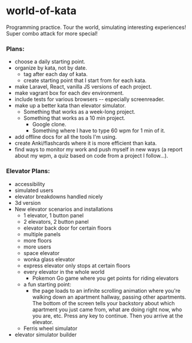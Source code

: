 # world-of-kata
Programming practice. Tour the world, simulating interesting experiences! Super combo attack for more special!

### Plans:
 - choose a daily starting point.
 - organize by kata, not by date.
   - tag after each day of kata.
   - create starting point that I start from for each kata.
 - make Laravel, React, vanilla JS versions of each project.
 - make vagrant box for each dev environment.
 - include tests for various browsers -- especially screenreader.
 - make up a better kata than elevator simulator.
   - Something that works as a week-long project.
   - Something that works as a 10 min project.
      - Google clone.
      - Something where I have to type 60 wpm for 1 min of it.
 - add offline docs for all the tools I'm using.
 - create Anki/flashcards where it is more efficient than kata.
 - find ways to monitor my work and push myself in new ways (a report about my wpm, a quiz based on code from a project I follow...).

### Elevator Plans:
 - accessibility
 - simulated users
 - elevator breakdowns handled nicely
 - 3d version
 - New elevator scenarios and installations
   - 1 elevator, 1 button panel
   - 2 elevators, 2 button panel
   - elevator back door for certain floors
   - multiple panels
   - more floors
   - more users
   - space elevator
   - wonka glass elevator
   - express elevator only stops at certain floors
   - every elevator in the whole world
     - Pokemon Go game where you get points for riding elevators
   - a fun starting point:
     - the page loads to an infinite scrolling animation where you're walking down an apartment hallway, passing other apartments. The bottom of the screen tells your backstory about which apartment you just came from, what are doing right now, who you are, etc. Press any key to continue. Then you arrive at the elevator.
   - Ferris wheel simulator
 - elevator simulator builder